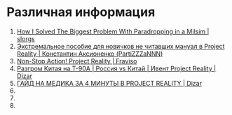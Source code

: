 # Различная информация
1. [How I Solved The Biggest Problem With Paradropping in a Milsim | slorgs](https://www.youtube.com/watch?v=Y12wEObZiCo)
2. [Экстремальное пособие для новичков не читавших мануал в Project Reality | Константин Аксионенко (PartiZZZaNNN)](https://www.youtube.com/watch?v=uqhKUEhdiC8)
3. [Non-Stop Action! Project Reality | Fraviso](https://www.youtube.com/watch?v=lHon4q6eMfI)
1. [Разгром Китая на Т-90А | Россия vs Китай | Ивент Project Reality | Dizar](https://www.youtube.com/watch?v=FR_JaVSzOkA)
2. [ГАЙД НА МЕДИКА ЗА 4 МИНУТЫ В PROJECT REALITY | Dizar](https://www.youtube.com/watch?v=G-EbPnZCkuc)
3. [](url)
4. [](url)
5. [](url)
